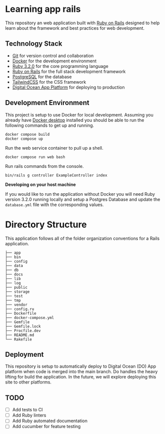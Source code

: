 # Learning app rails

This repository an web application built with [Ruby on Rails](https://rubyonrails.org/) designed to help learn about the framework and best practices for web development.

## Technology Stack

- [Git](https://git-scm.com/) for version control and collaboration
- [Docker](https://www.docker.com/) for the development environment
- [Ruby 3.2.0](https://www.ruby-lang.org/en/) for the core programming language
- [Ruby on Rails](https://rubyonrails.org/) for the full stack development framework
- [PostgreSQL](https://www.postgresql.org/) for the database
- [TailwindCSS](https://tailwindcss.com/) for the CSS framework
- [Digital Ocean App Platform](https://www.digitalocean.com/products/app-platform) for deploying to production

## Development Environment

This project is setup to use Docker for local development. Assuming you already have [Docker desktop](https://www.docker.com/products/docker-desktop/) installed you should be able to run the following commands to get up
and running.

```
docker compose build
docker compose up
```

Run the web service container to pull up a shell.

```
docker compose run web bash
```

Run rails commands from the console.

```
bin/rails g controller ExampleController index
```

**Developing on your host machine**

If you would like to run the application without Docker you will need Ruby version 3.2.0 running locally and setup a Postgres Database and update the `database.yml` file with the corresponding values.

# Directory Structure

This application follows all of the folder organization conventions for a Rails application.

```
├── app
├── bin
├── config
├── data
├── db
├── docs
├── lib
├── log
├── public
├── storage
├── test
├── tmp
├── vendor
├── config.ru
├── Dockerfile
├── docker-compose.yml
├── Gemfile
├── Gemfile.lock
├── Procfile.dev
├── README.md
└── Rakefile
```

## Deployment

This repository is setup to automatically deploy to Digital Ocean (DO) App platform when code is merged into the main branch. Do handles the heavy lifting for build the application. In the future, we will explore deploying this site to other platforms.

## TODO

- [ ] Add tests to CI
- [ ] Add Ruby linters
- [ ] Add Ruby automated documentation
- [ ] Add cucumber for feature testing